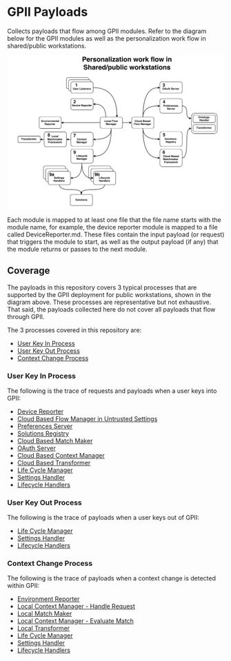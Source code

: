 GPII Payloads
==============

Collects payloads that flow among GPII modules. Refer to the diagram below for the GPII modules as well as the personalization work flow in shared/public workstations.

![Figure 1: personalization work flow in shared/public workstations](images/ArchitectureDiagram.png)

Each module is mapped to at least one file that the file name starts with the module name, for example, the device reporter module is mapped to a file called DeviceReporter.md. These files contain the input payload (or request) that triggers the module to start, as well as the output payload (if any) that the module returns or passes to the next module.

## Coverage
The payloads in this repository covers 3 typical processes that are supported by the GPII deployment for public workstations, shown in the diagram above. These processes are representative but not exhaustive. That said, the payloads collected here do not cover all payloads that flow through GPII. 

The 3 processes covered in this repository are:

* [User Key In Process](#user-content-user-key-in-process)
* [User Key Out Process](#user-content-user-key-out-process)
* [Context Change Process](#user-content-context-change-process)

### User Key In Process

The following is the trace of requests and payloads when a user keys into GPII:

* [Device Reporter](DeviceReporter.md)
* [Cloud Based Flow Manager in Untrusted Settings](CloudBasedFlowManagerUntrustedSettings.md)
* [Preferences Server](PreferencesServer.md)
* [Solutions Registry](SolutionsRegistry.md)
* [Cloud Based Match Maker](CloudBasedMatchMaker.md)
* [OAuth Server](OAuthServer.md)
* [Cloud Based Context Manager](CloudBasedContextManager.md)
* [Cloud Based Transformer](CloudBasedTransformer.md)
* [Life Cycle Manager](LifecycleManager-KeyInAndContextChange.md)
* [Settings Handler](SettingsHandler.md)
* [Lifecycle Handlers](LifecycleHandlers.md)

### User Key Out Process

The following is the trace of payloads when a user keys out of GPII:

* [Life Cycle Manager](LifecycleManager-KeyOut.md)
* [Settings Handler](SettingsHandler.md)
* [Lifecycle Handlers](LifecycleHandlers.md)

### Context Change Process

The following is the trace of payloads when a context change is detected within GPII:

* [Environment Reporter](EnvironmentReporter.md)
* [Local Context Manager - Handle Request](LocalContextManager-HandleRequest.md)
* [Local Match Maker](LocalMatchMaker.md)
* [Local Context Manager - Evaluate Match](LocalContextManager-EvaluateMatch.md)
* [Local Transformer](LocalTransformer.md)
* [Life Cycle Manager](LifecycleManager-KeyInAndContextChange.md)
* [Settings Handler](SettingsHandler.md)
* [Lifecycle Handlers](LifecycleHandlers.md)
